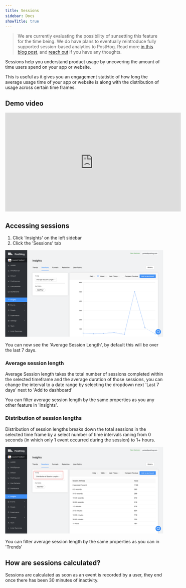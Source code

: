 ```yaml
---
title: Sessions
sidebar: Docs
showTitle: true
---
```


<blockquote class="warning-note">
We are currently evaluating the possibility of sunsetting this feature for the time being. We do have plans to eventually reintroduce fully supported session-based analytics to PostHog. Read more <a href="/blog/sessions-deprecation">in this blog post</a>, and <a href="/slack" target="_blank">reach out</a> if you have any thoughts.
</blockquote>

Sessions help you understand product usage by uncovering the amount of time users spend on your app or website.

This is useful as it gives you an engagement statistic of how long the average usage time of your app or website is along with the distribution of usage across certain time frames.

## Demo video

<iframe width="560" height="315" src="https://www.youtube.com/embed/LzrKZpMuONs" frameborder="0" allow="accelerometer; autoplay; clipboard-write; encrypted-media; gyroscope; picture-in-picture" allowfullscreen></iframe>

## Accessing sessions

1. Click 'Insights' on the left sidebar
2. Click the 'Sessions' tab

![Sessions page](../../images/features/sessions/sessions-page.png)

You can now see the 'Average Session Length', by default this will be over the last 7 days.

### Average session length

Average Session length takes the total number of sessions completed within the selected timeframe and the average duration of those sessions, you can change the interval to a date range by selecting the dropdown next 'Last 7 days' next to 'Add to dashboard'

You can filter average session length by the same properties as you any other feature in 'Insights'.

### Distribution of session lengths

Distribution of session lengths breaks down the total sessions in the selected time frame by a select number of time intervals raning from 0 seconds (in which only 1 event occurred during the session) to 1+ hours.

![Distribution of session lengths](../../images/features/sessions/sessions-distribution.png)

You can filter average session length by the same properties as you can in 'Trends'

## How are sessions calculated?

Sessions are calculated as soon as an event is recorded by a user, they end once there has been 30 minutes of inactivity.
